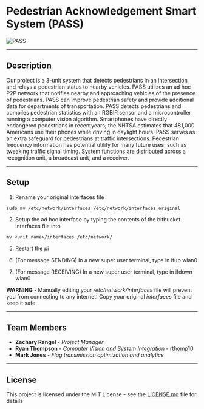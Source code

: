 # Pedestrian Acknowledgement Smart System (PASS)

![PASS](smart_intersection.jpg)

---
## Description
Our project is a 3-unit system that detects pedestrians in an intersection and relays a pedestrian status to nearby vehicles. PASS utilizes an ad hoc P2P network that notifies nearby and approaching vehicles of the presence of pedestrians. PASS can improve pedestrian safety and provide additional data for departments of transportation. PASS detects pedestrians and compiles pedestrian statistics with an RGBIR sensor and a microcontroller running a computer vision algorithm. Smartphones have directly endangered pedestrians in recentyears; the NHTSA estimates that 481,000 Americans use their phones while driving in daylight hours. PASS serves as an extra safeguard for pedestrians at traffic intersections. Pedestrian frequency information has potential utility for many future uses, such as tweaking traffic signal timing. System functions are distributed across a recognition unit, a broadcast unit, and a receiver.

---
## Setup

1. Rename your original interfaces file
```
sudo mv /etc/network/interfaces /etc/network/interfaces_original
```

2. Setup the ad hoc interface by typing the contents of the bitbucket interfaces file into
```
mv <unit name>/interfaces /etc/network/
```

5. Restart the pi

6. (For message SENDING) In a new super user terminal, type in 
ifup wlan0

7. (For message RECEIVING) In a new super user terminal, type in
ifdown wlan0

__WARNING__ - Manually editing your */etc/network/interfaces* file will prevent you from connecting to any internet. Copy your original *interfaces* file and keep it safe.

---

## Team Members

* **Zachary Rangel** - *Project Manager*
* **Ryan Thompson** - *Computer Vision and System Integration* - [rthomp10](https://github.com/rthomp10)
* **Mark Jones** - *Flag transmission optimization and analytics*

---

## License

This project is licensed under the MIT License - see the [LICENSE.md](LICENSE.md) file for details